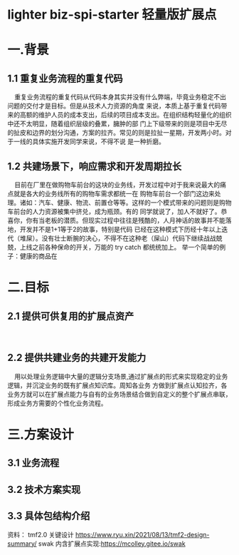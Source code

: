# lighter biz-spi-starter 轻量版扩展点
# 一.背景
## 1.1 重复业务流程的重复代码
   &nbsp;&nbsp;&nbsp;&nbsp;重复业务流程的重复代码从代码本身其实并没有什么弊端，毕竟业务稳定不出问题的交付才是目标。但是从技术人力资源的角度
   来说，本质上基于重复代码带来的高额的维护人员的成本支出，后续的项目成本支出。在组织结构轻量化的组织中还不太明显，随着组织层级的叠累，臃肿的部
   门上下级带来的则是项目中无尽的扯皮和边界的划分沟通，方案的拉齐。常见的则是拉扯一星期，开发两小时。对于一线的具体实施开发同学来说，不得不说
   是一种折磨。
    
## 1.2 共建场景下，响应需求和开发周期拉长
   &nbsp;&nbsp;&nbsp;&nbsp;目前在厂里在做购物车前台的这块的业务线，开发过程中对于我来说最大的痛点就是各大的业务线所有的购物车需求都统一在
   购物车前台一个部门这边来处理。诸如：汽车、健康、物流、前置仓等等。这样的一个模式带来的问题则是购物车前台的人力资源被集中挤兑，成为瓶颈。有的
   同学就说了，加人不就好了。恭喜你，你有当老板的潜质。但现实过程中往往是残酷的，人月神话的故事并不能落地，开发并不是1+1等于2的故事，特别是代码
   已经在这种模式下历经十年以上迭代（堆屎）。没有壮士断腕的决心，不得不在这种老（屎山）代码下继续战战兢兢，上线之前各种保命的开关，万能的 
   try catch 都统统加上。
   举一个简单的例子：健康的商品在

# 二.目标
## 2.1 提供可供复用的扩展点资产
   &nbsp;&nbsp;&nbsp;&nbsp;
## 2.2 提供共建业务的共建开发能力
&nbsp;&nbsp;&nbsp;&nbsp;用以处理业务逻辑中大量的逻辑分支场景,通过扩展点的形式来实现稳定的业务逻辑，并沉淀业务的既有扩展点知识库。周知各业务
方做到扩展点认知拉齐，各业务方就可以在扩展点能力与自有的业务场景结合做到自定义的整个扩展点串联，形成业务方需要的个性化业务流程。

# 三.方案设计
## 3.1 业务流程
## 3.2 技术方案实现
## 3.3 具体包结构介绍 

资料：
tmf2.0 关键设计 https://www.ryu.xin/2021/08/13/tmf2-design-summary/
swak 内含扩展点实现:https://mcolley.gitee.io/swak



